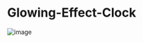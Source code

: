 # Glowing-Effect-Clock
![image](https://user-images.githubusercontent.com/33998049/178022950-5de588a0-8564-44b7-b358-7700a73deb31.png)
